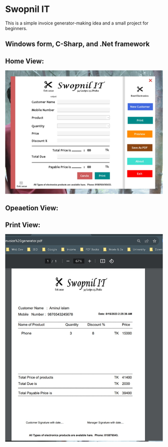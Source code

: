 # Swopnil IT
This is a simple invoice generator-making idea and a small project for beginners.

<h2> Windows form, C-Sharp, and .Net framework </h2>

<h2>Home View:</h2>
<a href="" target="_blank">
  <img src="https://github.com/aminul-islam-niloy/Invoice-Generator-for-Business/blob/master/Swopnil%20IT/Resources/Home%20view.jpg"/>
</a>

<h2>Opeaetion View:</h2>
<a href="" target="_blank"
   style="max-width: 50%; height: auto;>
  <img src="https://github.com/aminul-islam-niloy/Invoice-Generator-for-Business/blob/master/Swopnil%20IT/Resources/Operational.jpg"/>
</a>
<h2>Print View:</h2>

<a href="" target="_blank">
  <img src="https://github.com/aminul-islam-niloy/Invoice-Generator-for-Business/blob/master/Swopnil%20IT/Resources/Pdf%20view.jpg" 
       alt="Print View Image" 
       style="max-width: 100%; height: auto;">
</a>

